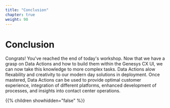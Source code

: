 ```yaml
---
title: "Conclusion"
chapter: true
weight: 90
---
```


# Conclusion

Congrats! You've reached the end of today's workshop. Now that we have a grasp on Data Actions and how to build them within the Genesys CX UI, we can now take this knowledge to more complex tasks. Data Actions alow flexability and creativity to our modern day solutions in deployment. Once mastered, Data Actions can be used to provide optimal customer experience, integration of different platforms, enhanced development of processes, and insights into contact center operations.



{{% children showhidden="false" %}}